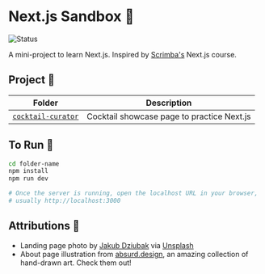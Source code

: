# Next.js Sandbox 🧪

![Status](https://img.shields.io/badge/status-in--development-yellow)

A mini-project to learn Next.js. Inspired by [Scrimba's](https://scrimba.com)
Next.js course.

## Project 📌

| Folder                                   | Description                                |
|------------------------------------------|--------------------------------------------|
| [`cocktail-curator`](./cocktail-curator) | Cocktail showcase page to practice Next.js |

## To Run 🚀

```bash
cd folder-name
npm install
npm run dev

# Once the server is running, open the localhost URL in your browser, 
# usually http://localhost:3000
```

## Attributions 🎨

- Landing page photo
  by [Jakub Dziubak](https://unsplash.com/@jckbck?utm_content=creditCopyText&utm_medium=referral&utm_source=unsplash)
  via [Unsplash](https://unsplash.com/photos/brown-beverage-with-olives-and-herb-in-rocks-glass-in-macro-photography-gj7BLlSzIFs?utm_content=creditCopyText&utm_medium=referral&utm_source=unsplash)
- About page illustration from <a href="https://absurd.design/">
  absurd.design</a>, an amazing collection of hand-drawn art. Check them out!